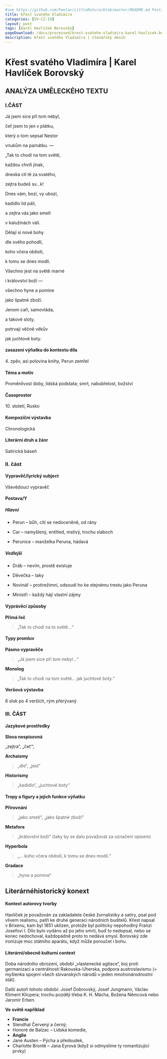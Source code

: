 ```yaml
---
#see https://github.com/Feelav/LittleRatura/blob/master/README.md Posting new books
title: Křest svatého Vladimíra
categories: [SV-CZ-19]
layout: post
tags: [Karel Havlíček Borovský]
pageDownload: /docs/processed/krest-svateho-vladimira-karel-havlicek-borovsky.docx
description: Křest svatého Vladimíra | čtenářský deník
---
```


# Křest svatého Vladimíra | Karel Havlíček Borovský

## ANALÝZA UMĚLECKÉHO TEXTU

### I.ČÁST

Já jsem sice při tom nebyl,

čeť jsem to jen v plátku,

který o tom sepsal Nestor

vnukům na památku. —

„Tak to chodí na tom světě,

každou chvíli jinak,

dneska ctí tě za svatého,

zejtra budeš sv…k\!

Dnes vám, bozi, vy ubozí,

kadidlo lid pálí,

a zejtra vás jako smetí

v kalužinách válí.

Dělají si nové bohy

dle svého pohodlí,

koho včera oběsili,

k tomu se dnes modlí.

Všechno jest na světě marné

i království boží —

všechno hyne a pomine

jako špatné zboží.

Jenom caři, samovláda,

a takové sloty,

potrvají věčně věkův

jak juchtové boty.

#### zasazení výňatku do kontextu díla

4\. zpěv, asi polovina knihy, Perun zemřel

#### Téma a motiv

Proměnlivost doby, lidská podstata; smrt, nabubřelost, božství

#### Časoprostor

10\. století, Rusko

#### Kompoziční výstavba

Chronologická

#### Literární druh a žánr

Satirická báseň

### II. část

#### Vypravěč/lyrický subject

Vševědoucí vypravěč

#### Postava/Y

##### Hlavní

- Perun – bůh, cítí se nedoceněně, od rány

- Car – namyšlený, entitled, mstivý, trochu slaboch

- Perunice – manželka Peruna, hádavá

##### Vedlejší

- Dráb – nevím, prostě existuje

- Děvečka – taky

- Novinář – protirežimní, odsoudí ho ke stejnému trestu jako Peruna

- Ministři – každý hájí vlastní zájmy

#### Vyprávěcí způsoby

**Přímá řeč**

> „Tak to chodí na to světě…“

#### Typy promluv

**Pásmo vypravěče**

> „Já jsem sice při tom nebyl…“

**Monolog**

> „Tak to chodí na tom světě… jak juchtové boty.“

#### Veršová výstavba

6 slok po 4 verších, rým přerývaný

### III. ČÁST

#### Jazykové prostředky

**Slova nespisovná**

„zejtra“, „čet‘“,

**Archaismy**

> „dle“, „jest“

**Historismy**

> „kadidlo“, „juchtové boty“

#### Tropy a figury a jejich funkce výňatku

**Přirovnání**

> „jako smetí“, „jako špatné zboží“

**Metafora**

> „království boží“ (taky by se dalo považovat za označení opisem)

**Hyperbola**

> „… koho včera oběsili, k tomu se dnes modlí.“

**Gradace**

> „hyne a pomine“

###

## Literárnéhistorický konext

#### Kontext autorovy tvorby

Havlíček je považován za zakladatele české žurnalistiky a satiry, psal
pod vlivem realismu, patří ke druhé generaci národních buditelů. Křest
napsal v Brixenu, kam byl 1851 uklizen, protože byl politicky nepohodlný
Franzi Josefovi I. Dílo bylo vydáno až po jeho smrti, buď to nedopsal,
nebo se konec nedochoval, každopádně proto to nedává smysl. Borovský zde
ironizuje moc státního aparátu, když může poroučet i bohu.

#### Literární/obecně kulturní context

Doba národního obrození, období „vlastenecké agitace“, boj proti
germanizaci a centrálnosti Rakouska-Uherska, podpora austroslavismu
(= myšlenka spojení všech slovanských národů v jeden mnohonárodnostní
stát).

Další autoři tohoto období: Josef Dobrovský, Josef Jungmann, Václav
Kliment Klicpera; trochu později třeba K. H. Mácha, Božena Němcová nebo
Jaromír Erben.

**Ve světě například**

- **Francie**
 - Stendhal Červený a černý;
 - Honoré de Balzac – Lidská komedie,
- **Anglie**
 - Jane Austen – Pýcha a předsudek,
 - Charlotte Brontë – Jana Eyrová (když si odmyslíme ty
  romantizující prvky)
